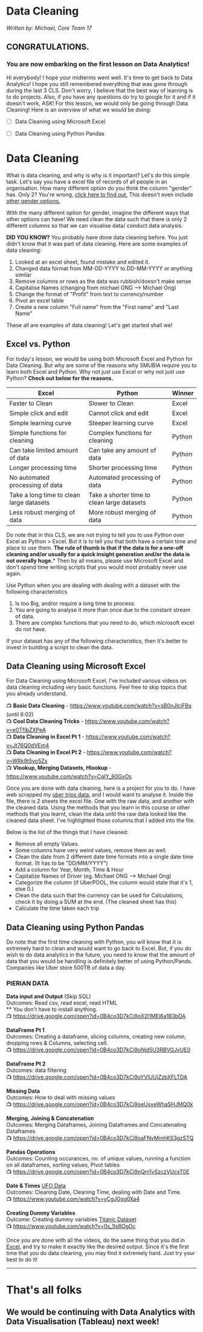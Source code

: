 # Data Cleaning
*Written by: Michael, Core Team 17*

## CONGRATULATIONS. 
### You are now embarking on the first lesson on Data Analytics!
Hi everybody! I hope your midterms went well. It's time to get back to Data Analytics! I hope you still remembered everything that was gone through during the last 3 CLS. Don't worry, I believe that the best way of learning is to do projects. Also, if you have any questions do try to google for it and if it doesn't work, ASK! For this lesson, we would only be going through Data Cleaning! Here is an overview of what we would be doing: 

- [ ] Data Cleaning using Microsoft Excel
- [ ] Data Cleaning using Python Pandas


# Data Cleaning
What is data cleaning, and why is why is it important? Let's do this simple task. Let's say you have a excel file of records of all people in an organisation. How many different option do you think the column "gender" has. Only 2? You're wrong, [click here to find out.](https://docs.google.com/a/smu.edu.sg/spreadsheets/d/1z3YoRri8JAz1q3JPFp6x1S2vs3AcTZ_Yc--wSLUwO1A/edit?usp=sharing) This doesn't even include [other gender options.](http://www.telegraph.co.uk/technology/facebook/10930654/Facebooks-71-gender-options-come-to-UK-users.html)

With the many different option for gender, imagine the different ways that other options can have! We need clean the data such that there is only 2 different columns so that we can visualise data/ conduct data analysis. 

**DID YOU KNOW?** You probably have done data cleaning before. You just didn't know that it was part of data cleaning. Here are some examples of data cleaning:

1. Looked at an excel sheet, found mistake and edited it.
2. Changed data format from MM-DD-YYYY to DD-MM-YYYY or anything similar
3. Remove columns or rows as the data was rubbish/doesn't make sense
4. Capitalise Names (changing from michael ONG --> Michael Ong)
5. Change the format of "Profit" from text to currency/number 
6. Pivot an excel table
7. Create a new column "Full name" from the "First name" and "Last Name"

These all are examples of data cleaning! Let's get started shall we!


## Excel vs. Python
For today's lesson, we would be using both Microsoft Excel and Python for Data Cleaning. But why are some of the reasons why SMUBIA require you to learn both Excel and Python. Why not just use Excel or why not just use Python? **Check out below for the reasons.**


| Excel| Python| Winner|
| ------------- |-------------| -----|
| Faster to Clean      | Slower to Clean | Excel |
| Simple click and edit      | Cannot click and edit      |   Excel |
| Simple learning curve  |  Steeper learning curve      |   Excel  |
| Simple functions for cleaning  |  Complex functions for cleaning      |   Python  |
| Can take limited amount of data    |  Can take any amount of data      |   Python  |
| Longer processing time  |  Shorter processing time      |   Python  |
| No automated processing of data  |  Automated processing of data      |   Python  |
| Take a long time to clean large datasets  |    Take a shorter time to clean large datasets    |   Python  |
| Less robust merging of data  |  More robust merging of data     |   Python  |

Do note that in this CLS, we are not trying to tell you to use Python over Excel as Python > Excel. But it is to tell you that both have a certain time and place to use them. **The rule of thumb is that if the data is for a one-off cleaning and/or usually for a quick insight generation and/or the data is not overally huge.*** Then by all means, please use Microsoft Excel and don't spend time writing scripts that you would most probably never use again. 

Use Python when you are dealing with dealing with a dataset with the following characteristics
1. Is too Big, and/or require a long time to process.
2. You are going to analyse it more than once due to the constant stream of data.
3. There are complex functions that you need to do, which microsoft excel do not have.

If your dataset has any of the following characteristics, then it's better to invest in building a script to clean the data.

## Data Cleaning using Microsoft Excel
For Data Cleaning using Microsoft Excel, I've included various videos on data cleaning including very basic functions. Feel free to skip topics that you already understand.

:tv: **Basic Data Cleaning** - https://www.youtube.com/watch?v=sB0nJlcjFBs (until 6:02) <br/>
:tv: **Cool Data Cleaning Tricks** - https://www.youtube.com/watch?v=e0TfIbZXPeA <br/>
:tv: **Data Cleaning in Excel Pt 1** - https://www.youtube.com/watch?v=Jt76Q0dVEm4 <br/>
:tv: **Data Cleaning in Excel Pt 2** - https://www.youtube.com/watch?v=WRk9t5yo5Zs <br/>
:tv: **Vlookup, Merging Datasets, Hlookup** - https://www.youtube.com/watch?v=CqIY_60GvOs <br/>

Once you are done with data cleaning, here is a project for you to do. I have web scrapped my [uber trips data](https://drive.google.com/open?id=0B4co3D7kCi9oVXE0dXpXVF9GZnM), and I would want to analyse it. Inside the file, there is 2 sheets the excel file. One with the raw data, and another with the cleaned data. Using the methods that you learn in this course or other methods that you learnt, clean the data until the raw data looked like the cleaned data sheet. I've highlighted those columns that I added into the file.

Below is the list of the things that I have cleaned:
- Remove all empty Values.
- Some columns have very weird values, remove them as well.
- Clean the date from 2 different date time formats into a single date time format. (It has to be "DD/MM/YYYY")
- Add a column for Year, Month, Time & Hour
- Capitalize Names of Driver (eg. Michael ONG --> Michael Ong)
- Categorize the column (if UberPOOL, the column would state that it's 1, else 0.)
- Clean the data such that the currency can be used for Calculations, check it by doing a SUM at the end. (The cleaned sheet has this)
- Calculate the time taken each trip

## Data Cleaning using Python Pandas
Do note that the first time cleaning with Python, you will know that it is extremely hard to clean and would want to go back to Excel. But, if you do wish to do data analytics in the future, you need to know that the amount of data that you would be handling is definitely better of using Python/Pands. Companies like Uber store 500TB of data a day. 

### PIERIAN DATA ###
**Data input and Output** (Skip SQL)<br>
Outcomes: Read csv, read excel, read HTML<br>
** You don't have to install anything.<br>
:tv: https://drive.google.com/open?id=0B4co3D7kCi9oX2l1MEl6a1B3bDA

**DataFrame Pt 1**<br>
Outcomes: Creating a dataframe, slicing columns, creating new column, dropping rows & Columns, selecting cell.<br>
:tv: https://drive.google.com/open?id=0B4co3D7kCi9oNjd5U3RBVGJvUE0

**DataFrame Pt 2**<br>
Outcomes: data filtering<br>
:tv: https://drive.google.com/open?id=0B4co3D7kCi9oYVlUUjZzbXFLTDA

**Missing Data**<br>
Outcomes: How to deal with missing values<br>
:tv: https://drive.google.com/open?id=0B4co3D7kCi9oeUsyeWhaSHJMQ0k

**Merging, Joining & Concatenation**<br>
Outcomes: Merging Dataframes, Joining Dataframes and Concatenating Dataframes<br>
:tv: https://drive.google.com/open?id=0B4co3D7kCi9oaFNvMmhKS3gzSTQ

**Pandas Operations**<br>
Outcomes: Counting occurances, no. of unique values, running a function on all dataframes, sorting values, Pivot tables<br>
:tv: https://drive.google.com/open?id=0B4co3D7kCi9oQm1vSzczVUcxT0E

**Date & Times** [UFO Data](https://drive.google.com/open?id=0B4co3D7kCi9oN2ltcFNmNzdMTVk)<br>
Outcomes: Cleaning Date, Cleaning Time, dealing with Date and Time.<br>
:tv: https://www.youtube.com/watch?v=yCgJGsg0Xa4

**Creating Dummy Variables**<br>
Outcome: Creating dummy variables [Titanic Dataset](https://drive.google.com/open?id=0B4co3D7kCi9oWHhXdTNvX1RESGM)<br>
:tv: https://www.youtube.com/watch?v=0s_1IsROgDc

Once you are done with all the videos, do the same thing that you did in [Excel](https://drive.google.com/open?id=0B4co3D7kCi9oT3N1R3BPa083UUE), and try to make it exactly like the desired output. Since it's the first time that you do data cleaning, you may find it extremely hard. Just try your best to do it! 

---

# That's all folks #
## We would be continuing with Data Analytics with Data Visualisation (Tableau) next week! ##
